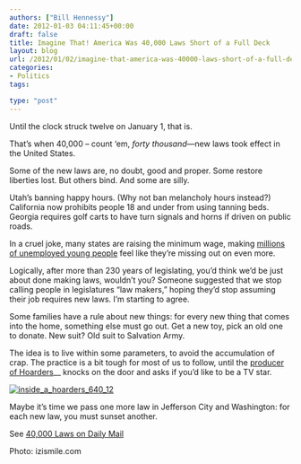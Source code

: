 ```yaml
---
authors: ["Bill Hennessy"]
date: 2012-01-03 04:11:45+00:00
draft: false
title: Imagine That! America Was 40,000 Laws Short of a Full Deck
layout: blog
url: /2012/01/02/imagine-that-america-was-40000-laws-short-of-a-full-deck/
categories:
- Politics
tags:

type: "post"
---
```


Until the clock struck twelve on January 1, that is. 

That’s when 40,000 – count ‘em, _forty thousand_—new laws took effect in the United States. 

Some of the new laws are, no doubt, good and proper. Some restore liberties lost. But others bind. And some are silly. 

Utah’s banning happy hours. (Why not ban melancholy hours instead?) California now prohibits people 18 and under from using tanning beds. Georgia requires golf carts to have turn signals and horns if driven on public roads.

In a cruel joke, many states are raising the minimum wage, making [millions of unemployed young people](https://news.yahoo.com/blogs/lookout/battered-downturn-young-americans-put-off-adulthood-160406776.html) feel like they’re missing out on even more.

Logically, after more than 230 years of legislating, you’d think we’d be just about done making laws, wouldn’t you? Someone suggested that we stop calling people in legislatures “law makers,” hoping they’d stop assuming their job requires new laws. I’m starting to agree.

Some families have a rule about new things: for every new thing that comes into the home, something else must go out. Get a new toy, pick an old one to donate. New suit? Old suit to Salvation Army.

The idea is to live within some parameters, to avoid the accumulation of crap. The practice is a bit tough for most of us to follow, until the [producer of Hoarders](https://www.aetv.com/hoarders/)__ knocks on the door and asks if you’d like to be a TV star. 

[![inside_a_hoarders_640_12](https://hennessysview.com/wp-content/uploads/2012/01/inside_a_hoarders_640_12.jpg)
](https://izismile.com)

Maybe it’s time we pass one more law in Jefferson City and Washington: for each new law, you must sunset another.

See [40,000 Laws on Daily Mail](https://www.dailymail.co.uk/news/article-2080770/Golf-cart-horns-efficient-light-bulbs-end-happy-hour-The-40-000-new-laws-set-effect-midnight.html)

Photo: izismile.com
